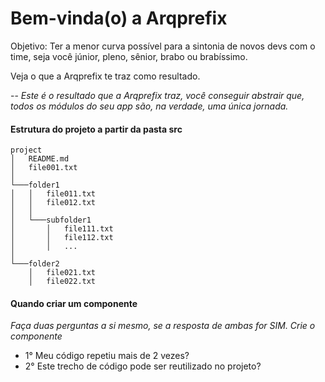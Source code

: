 # Bem-vinda(o) a Arqprefix
Objetivo: Ter a menor curva possível para a sintonia de novos devs com o time, seja você júnior, pleno, sênior, brabo ou brabíssimo.

Veja o que a Arqprefix te traz como resultado.

-- _Este é o resultado que a Arqprefix traz, você conseguir abstrair que, todos os módulos do seu app são, na verdade, uma única jornada._

#### Estrutura do projeto a partir da pasta src


```
project
│   README.md
│   file001.txt    
│
└───folder1
│   │   file011.txt
│   │   file012.txt
│   │
│   └───subfolder1
│       │   file111.txt
│       │   file112.txt
│       │   ...
│   
└───folder2
    │   file021.txt
    │   file022.txt
```


#### Quando criar um componente
_Faça duas perguntas a si mesmo, se a resposta de ambas for SIM. Crie o componente_
* 1° Meu código repetiu mais de 2 vezes?
* 2° Este trecho de código pode ser reutilizado no projeto?
